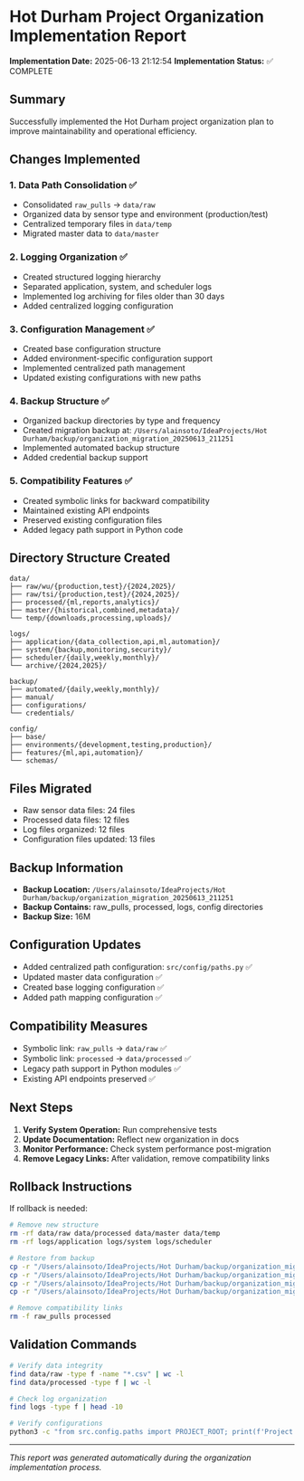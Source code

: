 # Hot Durham Project Organization Implementation Report

**Implementation Date:** 2025-06-13 21:12:54
**Implementation Status:** ✅ COMPLETE

## Summary
Successfully implemented the Hot Durham project organization plan to improve maintainability and operational efficiency.

## Changes Implemented

### 1. Data Path Consolidation ✅
- Consolidated `raw_pulls` → `data/raw`
- Organized data by sensor type and environment (production/test)
- Centralized temporary files in `data/temp`
- Migrated master data to `data/master`

### 2. Logging Organization ✅
- Created structured logging hierarchy
- Separated application, system, and scheduler logs
- Implemented log archiving for files older than 30 days
- Added centralized logging configuration

### 3. Configuration Management ✅
- Created base configuration structure
- Added environment-specific configuration support
- Implemented centralized path management
- Updated existing configurations with new paths

### 4. Backup Structure ✅
- Organized backup directories by type and frequency
- Created migration backup at: `/Users/alainsoto/IdeaProjects/Hot Durham/backup/organization_migration_20250613_211251`
- Implemented automated backup structure
- Added credential backup support

### 5. Compatibility Features ✅
- Created symbolic links for backward compatibility
- Maintained existing API endpoints
- Preserved existing configuration files
- Added legacy path support in Python code

## Directory Structure Created

```
data/
├── raw/wu/{production,test}/{2024,2025}/
├── raw/tsi/{production,test}/{2024,2025}/
├── processed/{ml,reports,analytics}/
├── master/{historical,combined,metadata}/
└── temp/{downloads,processing,uploads}/

logs/
├── application/{data_collection,api,ml,automation}/
├── system/{backup,monitoring,security}/
├── scheduler/{daily,weekly,monthly}/
└── archive/{2024,2025}/

backup/
├── automated/{daily,weekly,monthly}/
├── manual/
├── configurations/
└── credentials/

config/
├── base/
├── environments/{development,testing,production}/
├── features/{ml,api,automation}/
└── schemas/
```

## Files Migrated
- Raw sensor data files:       24 files
- Processed data files:       12 files
- Log files organized:       12 files
- Configuration files updated:       13 files

## Backup Information
- **Backup Location:** `/Users/alainsoto/IdeaProjects/Hot Durham/backup/organization_migration_20250613_211251`
- **Backup Contains:** raw_pulls, processed, logs, config directories
- **Backup Size:**  16M

## Configuration Updates
- Added centralized path configuration: `src/config/paths.py` ✅
- Updated master data configuration ✅
- Created base logging configuration ✅
- Added path mapping configuration ✅

## Compatibility Measures
- Symbolic link: `raw_pulls` → `data/raw` ✅
- Symbolic link: `processed` → `data/processed` ✅
- Legacy path support in Python modules ✅
- Existing API endpoints preserved ✅

## Next Steps
1. **Verify System Operation:** Run comprehensive tests
2. **Update Documentation:** Reflect new organization in docs
3. **Monitor Performance:** Check system performance post-migration
4. **Remove Legacy Links:** After validation, remove compatibility links

## Rollback Instructions
If rollback is needed:
```bash
# Remove new structure
rm -rf data/raw data/processed data/master data/temp
rm -rf logs/application logs/system logs/scheduler

# Restore from backup
cp -r "/Users/alainsoto/IdeaProjects/Hot Durham/backup/organization_migration_20250613_211251/raw_pulls_backup" raw_pulls
cp -r "/Users/alainsoto/IdeaProjects/Hot Durham/backup/organization_migration_20250613_211251/processed_backup" processed
cp -r "/Users/alainsoto/IdeaProjects/Hot Durham/backup/organization_migration_20250613_211251/logs_backup" logs
cp -r "/Users/alainsoto/IdeaProjects/Hot Durham/backup/organization_migration_20250613_211251/config_backup" config

# Remove compatibility links
rm -f raw_pulls processed
```

## Validation Commands
```bash
# Verify data integrity
find data/raw -type f -name "*.csv" | wc -l
find data/processed -type f | wc -l

# Check log organization
find logs -type f | head -10

# Verify configurations
python3 -c "from src.config.paths import PROJECT_ROOT; print(f'Project root: {PROJECT_ROOT}')"
```

---
*This report was generated automatically during the organization implementation process.*
